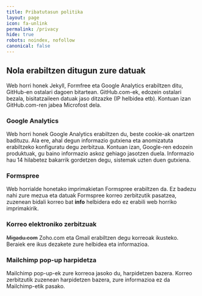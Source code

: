 ```yaml
---
title: Pribatutasun politika
layout: page
icon: fa-unlink
permalink: /privacy
hide: true
robots: noindex, nofollow
canonical: false
---
```


## Nola erabiltzen ditugun zure datuak

Web horri honek Jekyll, Formfree eta Google Analytics erabiltzen ditu, GitHub-en ostalari dagoen bitartean.
GitHub.com-ek, edozein ostalari bezala, bisitatzaileen datuak jaso ditzazke (IP helbidea etb).
Kontuan izan GitHub.com-ren jabea Microfost dela.

### Google Analytics
Web horri honek Google Analytics erabiltzen du, beste cookie-ak onartzen badituzu. Ala ere, ahal degun informazio gutxiena eta anomizatuta erabiltzeko konfiguratu degu zerbitzua.
Kontuan izan, Google-ren edozein produktuak, gu baino informazio askoz gehiago jasotzen duela. Informazio hau 14 hilabetez bakarrik gordetzen degu, sistemak uzten duen gutxiena.

### Formspree
Web horrialde honetako imprimakietan Formspree erabiltzen da. Ez badezu nahi zure mezua eta datuak Formspree korreo zerbitzutik pasatzea, zuzenean bidali korreo bat **info** helbidera edo ez erabili web horriko imprimakirik.

### Korreo elektroniko zerbitzuak
~~Migadu.com~~ Zoho.com eta Gmail erabiltzen degu korreoak ikusteko. Beraiek ere ikus dezakete zure helbidea eta informazioa.

### Mailchimp pop-up harpidetza
Mailchimp pop-up-ek zure korreoa jasoko du, harpidetzen bazera. Korreo zerbitzutik zuzenean harpidetzen bazera, zure informazioa ez da Mailchimp-etik pasako.
